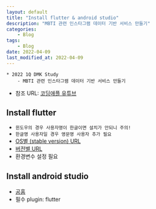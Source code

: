 ```yaml
---
layout: default
title: "Install flutter & android studio"
description: "MBTI 관련 인스타그램 데이터 기반 서비스 만들기"
categories:
    - Blog
tags:
    - Blog
date: 2022-04-09
last_modified_at: 2022-04-09
---
```

```
* 2022 1Q DMK Study
    - MBTI 관련 인스타그램 데이터 기반 서비스 만들기
```
- 참조 URL: [코딩애플 유튜브](https://www.youtube.com/watch?v=usE9IKaogDU&list=PLfLgtT94nNq1izG4R2WDN517iPX4WXH3C)

## Install flutter
- `윈도우의 경우 사용자명이 한글이면 설치가 안되니 주의!`
- `한글명 사용자일 경우 영문명 사용자 추가 필요`
- [OS별 (stable version) URL](https://docs.flutter.dev/get-started/install?gclid=EAIaIQobChMIuO_w4qeG9wIVWnRgCh2WcAkDEAAYASAAEgLIDfD_BwE&gclsrc=aw.ds)
- [버전별 URL](https://docs.flutter.dev/development/tools/sdk/releases)
- 환경변수 설정 필요

## Install android studio
- [공홈](https://developer.android.com/studio?gclid=EAIaIQobChMI-67Nqq2G9wIViSRgCh2g5g3yEAAYASAAEgK78PD_BwE&gclsrc=aw.ds)
- 필수 plugin: flutter

